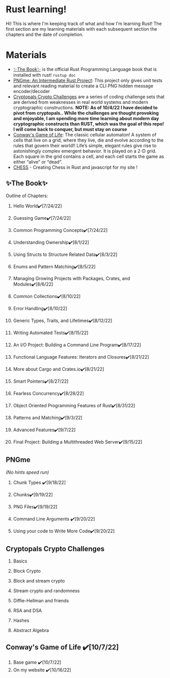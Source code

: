 

# Rust learning!

Hi! This is where I'm keeping track of what and how I'm learning Rust! The first section are my learning materials with each subsequent section the chapters and the date of completion. 

# Materials

- [✨The Book✨](https://doc.rust-lang.org/book/) is the official Rust Programming Language book that is installed with rust! `rustup doc`
- [PNGme: An Intermediate Rust Project](https://picklenerd.github.io/pngme_book/): This project only gives unit tests and relevant reading material to create a CLI PNG hidden message encoder/decoder
- [Cryptopals Crypto Challenges](https://cryptopals.com/) are a series of coding challenge sets that are derived from weaknesses in real world systems and modern cryptographic constructions. **NOTE: As of 10/4/22 I have decided to pivot from cryptopals.. While the challenges are thought provoking and enjoyable, I am spending more time learning about modern day cryptographic constructs than RUST, which was the goal of this repo! I will come back to conquer, but must stay on course**
- [Conway's Game of Life](https://robertheaton.com/2018/07/20/project-2-game-of-life/): The classic cellular automaton! A system of cells that live on a grid, where they live, die and evolve according to the rules that govern their world!! Life’s simple, elegant rules give rise to astonishingly complex emergent behavior. It is played on a 2-D grid. Each square in the grid contains a cell, and each cell starts the game as either “alive” or “dead”. 
- [CHESS](https://en.wikipedia.org/wiki/Chess) - Creating Chess in Rust and javascript for my site !

## ✨The Book✨

Outline of Chapters:

1. Hello World✔️[7/24/22]

2. Guessing Game✔️[7/24/22]

3. Common Programming Concepts✔️[7/24/22]

4. Understanding Ownership✔️[8/1/22]

5. Using Structs to Structure Related Data✔️[8/3/22]

6. Enums and Pattern Matching✔️[8/5/22]

7. Managing Growing Projects with Packages, Crates, and Modules✔️[8/6/22]

8. Common Collections✔️[8/10/22]

9. Error Handling✔️[8/10/22]

10. Generic Types, Traits, and Lifetimes✔️[8/12/22]

11. Writing Automated Tests✔️[8/15/22]

12. An I/O Project: Building a Command Line Program✔️[8/17/22]

13. Functional Language Features: Iterators and Closures✔️[8/21/22]

14. More about Cargo and Crates.io✔️[8/21/22]

15. Smart Pointers✔️[8/27/22]

16. Fearless Concurrency✔️[8/28/22]

17. Object Oriented Programming Features of Rust✔️[8/31/22]

18. Patterns and Matching✔️[9/3/22]

19. Advanced Features✔️[9/7/22]

20. Final Project: Building a Multithreaded Web Server✔️[9/15/22]

## PNGme
*(No hints speed run)*

1. Chunk Types ✔️[9/18/22]

2. Chunks✔️[9/19/22]

3. PNG Files✔️[9/19/22]

4. Command Line Arguments ✔️[9/20/22]

5. Using your code to Write More Code✔️[9/20/22]

## Cryptopals Crypto Challenges

1. Basics

2. Block Crypto

3. Block and stream crypto

4. Stream crypto and randomness

5. Diffie-Hellman and friends

6. RSA and DSA

7. Hashes

8. Abstract Algebra
## Conway's Game of Life ✔️[10/7/22]
1. Base game ✔️[10/7/22]
2. On my website ✔️[10/16/22]
